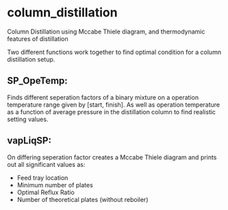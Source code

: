 # column_distillation
Column Distillation using Mccabe Thiele diagram, and thermodynamic features of distillation

Two different functions work together to find optimal condition for a column distillation setup.

## SP_OpeTemp:
Finds different seperation factors of a binary mixture on a operation temperature range given by [start, finish].
As well as operation temperature as a function of average pressure in the distillation column to find realistic setting values.

## vapLiqSP:
On differing seperation factor creates a Mccabe Thiele diagram and prints out all significant values as:  
* Feed tray location
* Minimum number of plates
* Optimal Reflux Ratio
* Number of theoretical plates (without reboiler)
